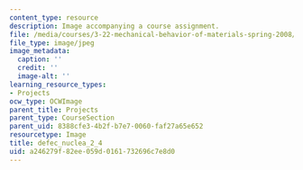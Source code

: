 ```yaml
---
content_type: resource
description: Image accompanying a course assignment.
file: /media/courses/3-22-mechanical-behavior-of-materials-spring-2008/a246279f82ee059d0161732696c7e8d0_defec_nuclea_2_4.jpg
file_type: image/jpeg
image_metadata:
  caption: ''
  credit: ''
  image-alt: ''
learning_resource_types:
- Projects
ocw_type: OCWImage
parent_title: Projects
parent_type: CourseSection
parent_uid: 8388cfe3-4b2f-b7e7-0060-faf27a65e652
resourcetype: Image
title: defec_nuclea_2_4
uid: a246279f-82ee-059d-0161-732696c7e8d0
---
```


